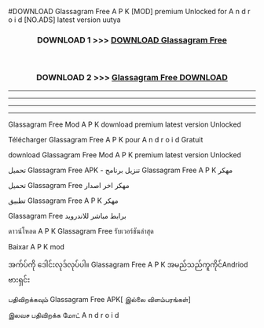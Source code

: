 #DOWNLOAD Glassagram Free  A P K [MOD] premium Unlocked for A n d r o i d [NO.ADS] latest version uutya



<div align="center">

<h3>DOWNLOAD 1 >>> <a href="https://teeasianyam.web.app?sq=Glassagram Free ">DOWNLOAD Glassagram Free  </a></h3><br>

<h3>DOWNLOAD 2 >>> <a href="https://teeasianyam.web.app?sq=Glassagram Free  ">Glassagram Free   DOWNLOAD </a></h3>

</div>


----------------------------------------------------------

----------------------------------------------------------

----------------------------------------------------------

----------------------------------------------------------


Glassagram Free   Mod A P K download premium latest version Unlocked

Télécharger Glassagram Free   A P K pour A n d r o i d Gratuit

download Glassagram Free   Mod A P K premium latest version Unlocked

تحميل Glassagram Free   APK - تنزيل برنامج Glassagram Free   A P K مهكر

تحميل Glassagram Free   مهكر اخر اصدار

تطبيق Glassagram Free   A P K مهكر

Glassagram Free   برابط مباشر للاندرويد

ดาวน์โหลด A P K Glassagram Free   รับเวอร์ชันล่าสุด

Baixar A P K mod

အက်ပ်ကို ဒေါင်းလုဒ်လုပ်ပါ။ Glassagram Free   A P K အမည်သည်ကူကိုင်Andriod ဗားရှင်း

பதிவிறக்கவும் Glassagram Free   APK[ இல்லை விளம்பரங்கள்] 
 
இலவச பதிவிறக்க மோட் A n d r o i d



